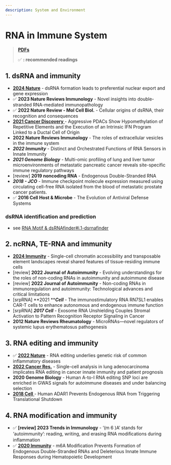 ```yaml
---
description: System and Environment
---
```


# RNA in Immune System

> [**PDFs**](https://cloud.tsinghua.edu.cn/d/07d2b19d6b284ebea5ea/?p=%2F1.%20Precision%20Medicine\&mode=list)
>
> ✅ **: recommended readings**

## **1. dsRNA** and immunity

* [**2024 Nature**](https://www.nature.com/articles/s41586-024-07576-w) - dsRNA formation leads to preferential nuclear export and gene expression
* ✅ **2023 Nature Reviews Immunology** - Novel insights into double-stranded RNA-mediated immunopathology
* ✅  **2022 Nature Review - Mol Cell Biol.** - Cellular origins of dsRNA, their recognition and consequences
* [**2021 Cancer Discovery** ](https://aacrjournals.org/cancerdiscovery/article/11/3/638/3342/Aggressive-PDACs-Show-Hypomethylation-of)- Aggressive PDACs Show Hypomethylation of Repetitive Elements and the Execution of an Intrinsic IFN Program Linked to a Ductal Cell of Origin
* **2022 Nature Reviews Immunology** - The roles of extracellular vesicles in the immune system
* _**2022 Immunity**_ - Distinct and Orchestrated Functions of RNA Sensors in Innate Immunity
* _**2021 Genome Biology**_ - Multi-omic profiling of lung and liver tumor microenvironments of metastatic pancreatic cancer reveals site-specific immune regulatory pathways
* \[review] **2019 noncoding RNA** - Endogenous Double-Stranded RNA
* _**2018 - JCO**_ - Immune checkpoint molecule expression measured using circulating cell-free RNA isolated from the blood of metastatic prostate cancer patients.
* ✅  **2016 Cell Host & Microbe** - The Evolution of Antiviral Defense Systems

### dsRNA identification and prediction

* see [RNA Motif & dsRNAfinder](../../ai/rna-pairing-and-talk/rna-motif-and-dsrnafinder.md#i.1-dsrnafinder)[#i.1-dsrnafinder](../../ai/rna-pairing-and-talk/rna-motif-and-dsrnafinder.md#i.1-dsrnafinder "mention")

## 2. ncRNA, TE-RNA and immunity

* [**2024 Immunity**](https://doi.org/10.1016/j.immuni.2024.06.015) - Single-cell chromatin accessibility and transposable element landscapes reveal shared features of tissue-residing immune cells
* \[review] **2022 Journal of Autoimmunity** - Evolving understandings for the roles of non-coding RNAs in autoimmunity and autoimmune disease
* \[review] **2022 Journal of Autoimmunity** - Non-coding RNAs in immunoregulation and autoimmunity: Technological advances and critical limitations
* \[srpRNA] **2021 **_**Cell**_ - The immunostimulatory RNA RN7SL1 enables CAR-T cells to enhance autonomous and endogenous immune function
* \[srpRNA] _**2017 Cell**_ - Exosome RNA Unshielding Couples Stromal Activation to Pattern Recognition Receptor Signaling in Cancer
* **2012 Nature Reviews Rheumatology** - MicroRNAs—novel regulators of systemic lupus erythematosus pathogenesis

## 3. RNA editing and immunity

* ✅  [**2022 Nature**](https://www.nature.com/articles/s41586-022-05052-x) - RNA editing underlies genetic risk of common inflammatory diseases
* [**2022 Cancer Res.**](https://doi.org/10.1158/0008-5472.can-22-1062) - Single-cell analysis in lung adenocarcinoma implicates RNA editing in cancer innate immunity and patient prognosis
* **2020 Genome Biology** - Human A-to-I RNA editing SNP loci are enriched in GWAS signals for autoimmune diseases and under balancing selection
* [**2018 Cell** ](https://www.cell.com/cell/fulltext/S0092-8674\(17\)31518-0?\_returnURL=https%3A%2F%2Flinkinghub.elsevier.com%2Fretrieve%2Fpii%2FS0092867417315180%3Fshowall%3Dtr)- Human ADAR1 Prevents Endogenous RNA from Triggering Translational Shutdown

## 4. RNA modification and immunity

* ✅  **\[review] 2023 Trends in Immunology** - ‘(m 6 )A’ stands for ‘autoimmunity’: reading, writing, and erasing RNA modiﬁcations during inﬂammation
* ✅ [**2020 Immunity**](https://www.sciencedirect.com/science/article/pii/S1074761320301849)  - m6A Modification Prevents Formation of Endogenous Double-Stranded RNAs and Deleterious Innate Immune Responses during Hematopoietic Development

